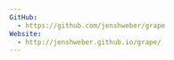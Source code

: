```yaml
---
GitHub:
  - https://github.com/jenshweber/grape
Website:
  - http://jenshweber.github.io/grape/
---
```


